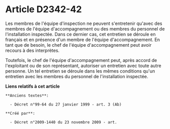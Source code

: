 # Article D2342-42

Les membres de l'équipe d'inspection ne peuvent s'entretenir qu'avec des membres de l'équipe d'accompagnement ou des membres
du personnel de l'installation inspectée. Dans ce dernier cas, cet entretien se déroule en français et en présence d'un
membre de l'équipe d'accompagnement. En tant que de besoin, le chef de l'équipe d'accompagnement peut avoir recours à des
interprètes.

Toutefois, le chef de l'équipe d'accompagnement peut, après accord de l'exploitant ou de son représentant, autoriser un
entretien avec toute autre personne. Un tel entretien se déroule dans les mêmes conditions qu'un entretien avec les membres
du personnel de l'installation inspectée.

**Liens relatifs à cet article**

	**Anciens textes**:

	  - Décret n°99-64 du 27 janvier 1999 - art. 3 (Ab)

	**Créé par**:

	  - Décret n°2009-1440 du 23 novembre 2009 - art.
